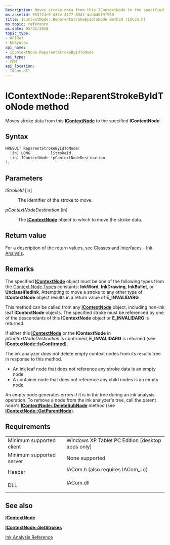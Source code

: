 ```yaml
---
Description: Moves stroke data from this IContextNode to the specified IContextNode.
ms.assetid: 583f2de9-d32e-4177-83d1-4abbd0f9f960
title: IContextNode::ReparentStrokeByIdToNode method (IACom.h)
ms.topic: reference
ms.date: 05/31/2018
topic_type: 
- APIRef
- kbSyntax
api_name: 
- IContextNode.ReparentStrokeByIdToNode
api_type: 
- COM
api_location: 
- IACom.dll
---
```


# IContextNode::ReparentStrokeByIdToNode method

Moves stroke data from this [**IContextNode**](icontextnode.md) to the specified **IContextNode**.

## Syntax


```C++
HRESULT ReparentStrokeByIdToNode(
  [in] LONG         lStrokeId,
  [in] IContextNode *pContextNodeDestination
);
```



## Parameters

<dl> <dt>

*lStrokeId* \[in\]
</dt> <dd>

The identifier of the stroke to move.

</dd> <dt>

*pContextNodeDestination* \[in\]
</dt> <dd>

The [**IContextNode**](icontextnode.md) object to which to move the stroke data.

</dd> </dl>

## Return value

For a description of the return values, see [Classes and Interfaces - Ink Analysis](classes-and-interfaces---ink-analysis.md).

## Remarks

The specified [**IContextNode**](icontextnode.md) object must be one of the following types from the [Context Node Types](context-node-types.md) constants: **InkWord**, **InkDrawing**, **InkBullet**, or **UnclassifiedInk**. Attempting to move a stroke to any other type of **IContextNode** object results in a return value of **E\_INVALIDARG**.

This method can be called from any [**IContextNode**](icontextnode.md) object, including non-ink leaf **IContextNode** objects. The specified stroke must be referenced by one of the descendants of this **IContextNode** object or **E\_INVALIDARG** is returned.

If either this [**IContextNode**](icontextnode.md) or the **IContextNode** in *pContextNodeDestination* is confirmed, **E\_INVALIDARG** is returned (see [**IContextNode::IsConfirmed**](icontextnode-isconfirmed.md)).

The ink analyzer does not delete empty context nodes from its results tree in response to this method.

-   An ink leaf node that does not reference any stroke data is an empty node.
-   A container node that does not reference any child nodes is an empty node.

An empty node generates errors if it is in the tree during an ink analysis operation. To remove a node from the ink analyzer's tree, call the parent node's [**IContextNode::DeleteSubNode**](icontextnode-deletesubnode.md) method (see [**IContextNode::GetParentNode**](icontextnode-getparentnode.md)).

## Requirements



|                                     |                                                                                                               |
|-------------------------------------|---------------------------------------------------------------------------------------------------------------|
| Minimum supported client<br/> | Windows XP Tablet PC Edition \[desktop apps only\]<br/>                                                 |
| Minimum supported server<br/> | None supported<br/>                                                                                     |
| Header<br/>                   | <dl> <dt>IACom.h (also requires IACom\_i.c)</dt> </dl> |
| DLL<br/>                      | <dl> <dt>IACom.dll</dt> </dl>                          |



## See also

<dl> <dt>

[**IContextNode**](icontextnode.md)
</dt> <dt>

[**IContextNode::SetStrokes**](icontextnode-setstrokes.md)
</dt> <dt>

[Ink Analysis Reference](ink-analysis-reference.md)
</dt> </dl>

 

 




